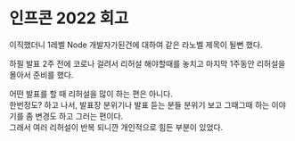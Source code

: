 # 인프콘 2022 회고

이직했더니 1레벨 Node 개발자가된건에 대하여 같은 라노벨 제목이 될뻔 했다.

하필 발표 2주 전에 코로나 걸려서 리허설 해야할때를 놓치고 마지막 1주동안 리허설을 몰아서 준비를 했다.  
  
어떤 발표를 할 때 리허설을 많이 하는 편은 아니다.  
한번정도? 하고 나서, 발표장 분위기나 발표 듣는 분들 분위기 보고 그때그때 하는 이야기를 좀 변경도 하고 그러는 편이다.  
그래서 여러 리허설이 반복 되니깐 개인적으로 힘든 부분이 있었다.  
